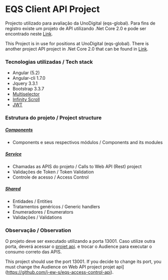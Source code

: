# EQS Client API Project

Projecto utilizado para avaliação da UnoDigital (eqs-global). Para fins de registro existe um projeto de API utilizando .Net Core 2.0 e pode ser encontrado neste [Link](https://github.com/j-ew-s/eqs-access-control-api).

This Project is in use for positions  at UnoDigital (eqs-global). There is another project API project in .Net Core 2.0 that can be found in [Link](https://github.com/j-ew-s/eqs-access-control-api).


### Tecnologias utilizadas / Tech stack
* Angular (5.2)
* Angular-cli 1.7.0
* Jquery 3.3.1
* Bootstrap 3.3.7
* [Multiselector](https://github.com/softsimon/angular-2-dropdown-multiselecton/)
* [Infinity Scroll](https://github.com/orizens/ngx-infinite-scroll)
* [JWT](https://github.com/auth0/angular2-jwt)


### Estrutura do projeto / Project structure
##### [Components](https://github.com/j-ew-s/eqs-access-control-web-client/tree/master/EQS.AccessControl.Web/src/app/components)
* Components e seus respectivos módulos / Components and its modules

##### [Service](https://github.com/j-ew-s/eqs-access-control-web-client/tree/master/EQS.AccessControl.Web/src/app/service)
* Chamadas as APIS do projeto / Calls to Web API (Rest) project
* Validações de Token / Token Validation
* Controle de acesso / Access Control

##### [Shared](https://github.com/j-ew-s/eqs-access-control-web-client/tree/master/EQS.AccessControl.Web/src/app/shared)
* Entidades / Entities
* Tratamentos genéricos / Generic handlers
* Enumeradores / Enumerators
* Validações / Validations


### Observação / Observation

O projeto deve ser executado utilizando a porta 13001. Caso utilize outra porta, deverá acessar o [projet api](https://github.com/j-ew-s/eqs-access-control-api). e trocar o Audience para executar o consumo correto das APIS.

This project should use the port 13001. If you decide to change its port, you must change  the Audience on Web API project projet api](https://github.com/j-ew-s/eqs-access-control-api).



